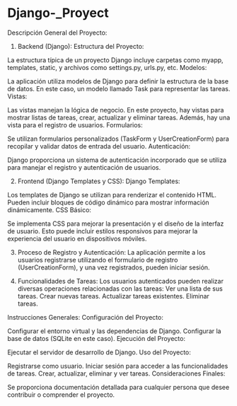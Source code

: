 # Django-_Proyect

Descripción General del Proyecto:
1. Backend (Django):
Estructura del Proyecto:

La estructura típica de un proyecto Django incluye carpetas como myapp, templates, static, y archivos como settings.py, urls.py, etc.
Modelos:

La aplicación utiliza modelos de Django para definir la estructura de la base de datos. En este caso, un modelo llamado Task para representar las tareas.
Vistas:

Las vistas manejan la lógica de negocio. En este proyecto, hay vistas para mostrar listas de tareas, crear, actualizar y eliminar tareas. Además, hay una vista para el registro de usuarios.
Formularios:

Se utilizan formularios personalizados (TaskForm y UserCreationForm) para recopilar y validar datos de entrada del usuario.
Autenticación:

Django proporciona un sistema de autenticación incorporado que se utiliza para manejar el registro y autenticación de usuarios.

2. Frontend (Django Templates y CSS):
Django Templates:

Los templates de Django se utilizan para renderizar el contenido HTML. Pueden incluir bloques de código dinámico para mostrar información dinámicamente.
CSS Básico:

Se implementa CSS para mejorar la presentación y el diseño de la interfaz de usuario. Esto puede incluir estilos responsivos para mejorar la experiencia del usuario en dispositivos móviles.

3. Proceso de Registro y Autenticación:
La aplicación permite a los usuarios registrarse utilizando el formulario de registro (UserCreationForm), y una vez registrados, pueden iniciar sesión.

4. Funcionalidades de Tareas:
Los usuarios autenticados pueden realizar diversas operaciones relacionadas con las tareas:
Ver una lista de sus tareas.
Crear nuevas tareas.
Actualizar tareas existentes.
Eliminar tareas.

Instrucciones Generales:
Configuración del Proyecto:

Configurar el entorno virtual y las dependencias de Django.
Configurar la base de datos (SQLite en este caso).
Ejecución del Proyecto:

Ejecutar el servidor de desarrollo de Django.
Uso del Proyecto:

Registrarse como usuario.
Iniciar sesión para acceder a las funcionalidades de tareas.
Crear, actualizar, eliminar y ver tareas.
Consideraciones Finales:

Se proporciona documentación detallada para cualquier persona que desee contribuir o comprender el proyecto.
